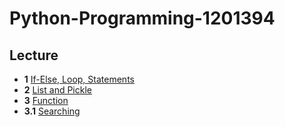 # Python-Programming-1201394

## Lecture
* **1** [If-Else, Loop, Statements](https://github.com/mrolarik/Python-Programming-1201394/blob/master/python_01.ipynb)
* **2** [List and Pickle](https://github.com/mrolarik/Python-Programming-1201394/blob/master/python_02.ipynb)
* **3** [Function](https://github.com/mrolarik/Python-Programming-1201394/blob/master/python_03.ipynb)
* **3.1** [Searching](https://github.com/mrolarik/1-2562-selected-topics/blob/master/Selected-topics-02-Search.ipynb)
